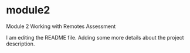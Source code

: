 # module2
Module 2 Working with Remotes Assessment

I am editing the README file. Adding some more details about the project description.

